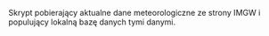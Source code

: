 Skrypt pobierający aktualne dane meteorologiczne ze strony IMGW i populujący lokalną bazę danych tymi danymi. 
